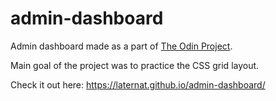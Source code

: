 # admin-dashboard

Admin dashboard made as a part of [The Odin Project](https://www.theodinproject.com/lessons/node-path-intermediate-html-and-css-admin-dashboard).

Main goal of the project was to practice the CSS grid layout.

Check it out here: https://laternat.github.io/admin-dashboard/
